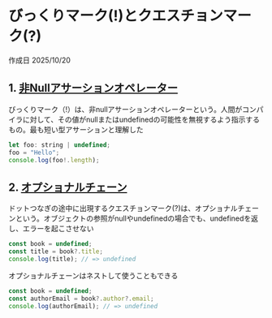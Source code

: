 # びっくりマーク(!)とクエスチョンマーク(?)

作成日 2025/10/20

## 1. [非Nullアサーションオペレーター](https://typescriptbook.jp/symbols-and-keywords#-%E9%9D%9Enull%E3%82%A2%E3%82%B5%E3%83%BC%E3%82%B7%E3%83%A7%E3%83%B3-non-null-assertion-operator-ts)

びっくりマーク（!）は、非nullアサーションオペレーターという。人間がコンパイラに対して、その値がnullまたはundefinedの可能性を無視するよう指示するもの。最も短い型アサーションと理解した

```javascript
let foo: string | undefined;
foo = "Hello";
console.log(foo!.length);
```

## 2. [オプショナルチェーン](https://typescriptbook.jp/reference/values-types-variables/object/optional-chaining)

ドットつなぎの途中に出現するクエスチョンマーク(?)は、オプショナルチェーンという。オブジェクトの参照がnullやundefinedの場合でも、undefinedを返し、エラーを起こさせない

```javascript
const book = undefined;
const title = book?.title;
console.log(title); // => undefined
```

オプショナルチェーンはネストして使うこともできる

```javascript
const book = undefined;
const authorEmail = book?.author?.email;
console.log(authorEmail); // => undefined
```
